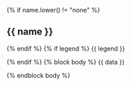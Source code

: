 {% if name.lower() != "none" %}
## <i class="fa fa-chevron-right"></i> {{ name }}
{% endif %}
{% if legend %}
{{ legend }}

{% endif %}
{% block body %}
{{ data }}

{% endblock body %}
